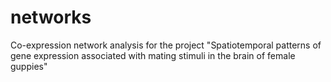 # networks
Co-expression network analysis for the project "Spatiotemporal patterns of gene expression associated with mating stimuli in the brain of female guppies"
